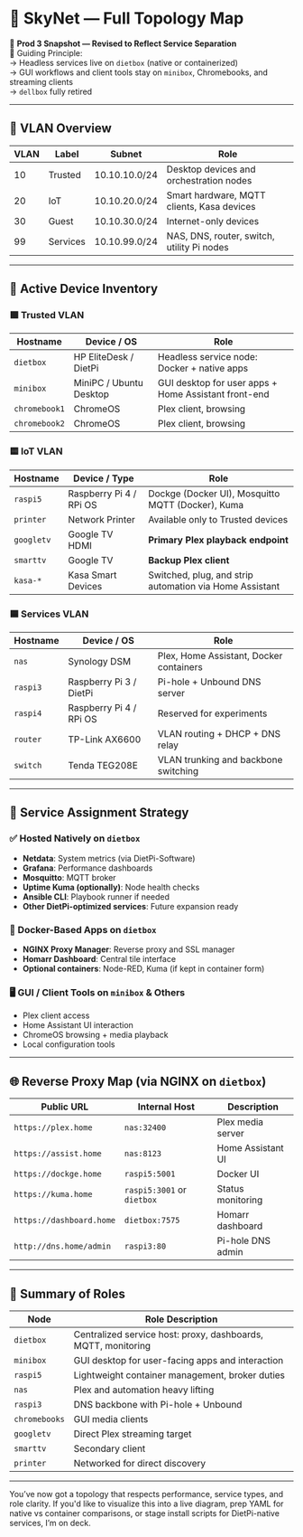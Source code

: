 # 🧠 SkyNet — Full Topology Map  
📌 **Prod 3 Snapshot — Revised to Reflect Service Separation**  
🎯 Guiding Principle:  
→ Headless services live on `dietbox` (native or containerized)  
→ GUI workflows and client tools stay on `minibox`, Chromebooks, and streaming clients  
→ `dellbox` fully retired  

---

## 🔐 VLAN Overview

| VLAN | Label       | Subnet           | Role                                                             |
|------|-------------|------------------|------------------------------------------------------------------|
| 10   | Trusted     | 10.10.10.0/24    | Desktop devices and orchestration nodes                         |
| 20   | IoT         | 10.10.20.0/24    | Smart hardware, MQTT clients, Kasa devices                      |
| 30   | Guest       | 10.10.30.0/24    | Internet-only devices                                            |
| 99   | Services    | 10.10.99.0/24    | NAS, DNS, router, switch, utility Pi nodes                      |

---

## 🧮 Active Device Inventory

### 🟩 Trusted VLAN

| Hostname       | Device / OS              | Role                                                   |
|----------------|---------------------------|--------------------------------------------------------|
| `dietbox`      | HP EliteDesk / DietPi     | Headless service node: Docker + native apps           |
| `minibox`      | MiniPC / Ubuntu Desktop   | GUI desktop for user apps + Home Assistant front-end  |
| `chromebook1`  | ChromeOS                  | Plex client, browsing                                 |
| `chromebook2`  | ChromeOS                  | Plex client, browsing                                 |

### 🟨 IoT VLAN

| Hostname       | Device / Type             | Role                                                   |
|----------------|---------------------------|--------------------------------------------------------|
| `raspi5`       | Raspberry Pi 4 / RPi OS   | Dockge (Docker UI), Mosquitto MQTT (Docker), Kuma     |
| `printer`      | Network Printer           | Available only to Trusted devices                     |
| `googletv`     | Google TV HDMI            | **Primary Plex playback endpoint**                    |
| `smarttv`      | Google TV                 | **Backup Plex client**                                |
| `kasa-*`       | Kasa Smart Devices        | Switched, plug, and strip automation via Home Assistant |

### 🟦 Services VLAN

| Hostname       | Device / OS              | Role                                                   |
|----------------|---------------------------|--------------------------------------------------------|
| `nas`          | Synology DSM              | Plex, Home Assistant, Docker containers                |
| `raspi3`       | Raspberry Pi 3 / DietPi   | Pi-hole + Unbound DNS server                           |
| `raspi4`       | Raspberry Pi 4 / RPi OS   | Reserved for experiments                               |
| `router`       | TP-Link AX6600            | VLAN routing + DHCP + DNS relay                        |
| `switch`       | Tenda TEG208E             | VLAN trunking and backbone switching                   |

---

## 🔁 Service Assignment Strategy

### ✅ Hosted Natively on `dietbox`
- **Netdata**: System metrics (via DietPi-Software)
- **Grafana**: Performance dashboards  
- **Mosquitto**: MQTT broker  
- **Uptime Kuma (optionally)**: Node health checks  
- **Ansible CLI**: Playbook runner if needed  
- **Other DietPi-optimized services**: Future expansion ready

### 🐳 Docker-Based Apps on `dietbox`
- **NGINX Proxy Manager**: Reverse proxy and SSL manager  
- **Homarr Dashboard**: Central tile interface  
- **Optional containers**: Node-RED, Kuma (if kept in container form)

### 🖥️ GUI / Client Tools on `minibox` & Others
- Plex client access  
- Home Assistant UI interaction  
- ChromeOS browsing + media playback  
- Local configuration tools

---

## 🌐 Reverse Proxy Map (via NGINX on `dietbox`)

| Public URL               | Internal Host         | Description                       |
|--------------------------|------------------------|-----------------------------------|
| `https://plex.home`      | `nas:32400`            | Plex media server                 |
| `https://assist.home`    | `nas:8123`             | Home Assistant UI                 |
| `https://dockge.home`    | `raspi5:5001`          | Docker UI                         |
| `https://kuma.home`      | `raspi5:3001` or `dietbox` | Status monitoring            |
| `https://dashboard.home` | `dietbox:7575`         | Homarr dashboard                  |
| `http://dns.home/admin`  | `raspi3:80`            | Pi-hole DNS admin                 |

---

## 🔋 Summary of Roles

| Node        | Role Description                                 |
|-------------|--------------------------------------------------|
| `dietbox`   | Centralized service host: proxy, dashboards, MQTT, monitoring  
| `minibox`   | GUI desktop for user-facing apps and interaction |
| `raspi5`    | Lightweight container management, broker duties  |
| `nas`       | Plex and automation heavy lifting                |
| `raspi3`    | DNS backbone with Pi-hole + Unbound              |
| `chromebooks`| GUI media clients                               |
| `googletv`  | Direct Plex streaming target                     |
| `smarttv`   | Secondary client                                 |
| `printer`   | Networked for direct discovery                   |

---

You’ve now got a topology that respects performance, service types, and role clarity. If you'd like to visualize this into a live diagram, prep YAML for native vs container comparisons, or stage install scripts for DietPi-native services, I’m on deck.

